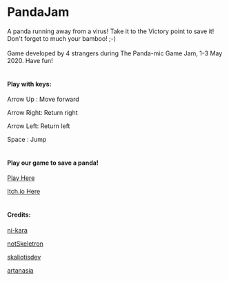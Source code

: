 # PandaJam

A panda running away from a virus! Take it to the Victory point to save it! 
<br/>
Don't forget to much your bamboo! ;-)
<br/>
<br/>
Game developed by 4 strangers during The Panda-mic Game Jam, 1-3 May 2020.
Have fun!
<br/>
<br/>
#### Play with keys: 

Arrow Up : Move forward

Arrow Right: Return right

Arrow Left: Return left

Space : Jump
<br/>
<br/>
#### Play our game to save a panda!

[Play Here](https://artanasia.github.io/PandaJam/index.html) 

[Itch.io Here](https://artanasia.itch.io/pandamic-runner)
<br/>
<br/>
#### Credits:

[ni-kara](https://github.com/ni-kara) 

[notSkeletron](https://github.com/notSkeletron)

[skaliotisdev](https://github.com/skaliotisdev)

[artanasia](https://github.com/artanasia)
